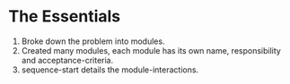 # The Essentials

1. Broke down the problem into modules.
1. Created many modules, each module has its own name,
 responsibility and acceptance-criteria.
1. sequence-start details the module-interactions.
